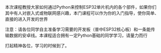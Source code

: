 本次课程教授大家如何通过Python来控制ESP32单片机内的各个部件，如果你们其中有人对嵌入式或物联网感兴趣，本门课程可以作为你的入门指导，使你简单、直接的进入开发的世界

注意：请各位同学自主准备学习需要的开发板（普中ESP32核心板）和一条能传输数据的安卓线。本课程适合拥有一定Python基础的同学学习，请量力而行

打起精神各位，学习的时候到了。